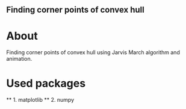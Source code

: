 ## Finding corner points of convex hull
# About
Finding corner points of convex hull using Jarvis March algorithm and animation.
# Used packages
** 1. matplotlib
** 2. numpy
